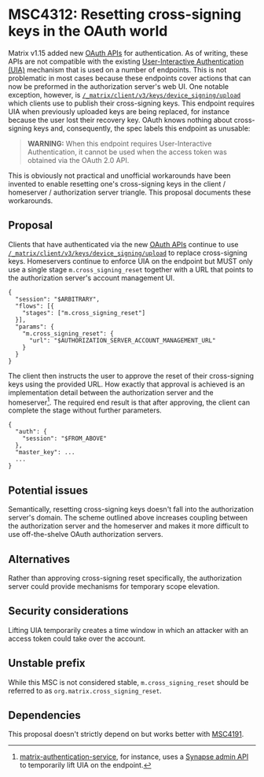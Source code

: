 # MSC4312: Resetting cross-signing keys in the OAuth world

Matrix v1.15 added new [OAuth APIs] for authentication. As of writing, these APIs are not compatible
with the existing [User-Interactive Authentication (UIA)] mechanism that is used on a number of
endpoints. This is not problematic in most cases because these endpoints cover actions that can now
be preformed in the authorization server's web UI. One notable exception, however, is
[`/_matrix/client/v3/keys/device_signing/upload`] which clients use to publish their cross-signing
keys. This endpoint requires UIA when previously uploaded keys are being replaced, for instance
because the user lost their recovery key. OAuth knows nothing about cross-signing keys and,
consequently, the spec labels this endpoint as unusable:

> **WARNING:** When this endpoint requires User-Interactive Authentication, it cannot be used when
> the access token was obtained via the OAuth 2.0 API.

This is obviously not practical and unofficial workarounds have been invented to enable resetting
one's cross-signing keys in the client / homeserver / authorization server triangle. This proposal
documents these workarounds.

## Proposal

Clients that have authenticated via the new [OAuth APIs] continue to use
[`/_matrix/client/v3/keys/device_signing/upload`] to replace cross-signing keys. Homeservers
continue to enforce UIA on the endpoint but MUST only use a single stage `m.cross_signing_reset`
together with a URL that points to the authorization server's account management UI.

``` json5
{
  "session": "$ARBITRARY",
  "flows": [{
    "stages": ["m.cross_signing_reset"]
  }],
  "params": {
    "m.cross_signing_reset": {
      "url": "$AUTHORIZATION_SERVER_ACCOUNT_MANAGEMENT_URL"
    }
  }
}
```

The client then instructs the user to approve the reset of their cross-signing keys using the
provided URL. How exactly that approval is achieved is an implementation detail between the
authorization server and the homeserver[^1]. The required end result is that after approving, the
client can complete the stage without further parameters.

``` json5
{
  "auth": {
    "session": "$FROM_ABOVE"
  },
  "master_key": ...
  ...
}
```

## Potential issues

Semantically, resetting cross-signing keys doesn't fall into the authorization server's domain. The
scheme outlined above increases coupling between the authorization server and the homeserver and
makes it more difficult to use off-the-shelve OAuth authorization servers.

## Alternatives

Rather than approving cross-signing reset specifically, the authorization server could provide
mechanisms for temporary scope elevation.

## Security considerations

Lifting UIA temporarily creates a time window in which an attacker with an access token could take
over the account.

## Unstable prefix

While this MSC is not considered stable, `m.cross_signing_reset` should be referred to as
`org.matrix.cross_signing_reset`.

## Dependencies

This proposal doesn't strictly depend on but works better with [MSC4191].

[^1]: [matrix-authentication-service], for instance, uses a [Synapse admin API] to temporarily lift
    UIA on the endpoint.

  [OAuth APIs]: https://spec.matrix.org/v1.15/client-server-api/#oauth-20-api
  [User-Interactive Authentication (UIA)]: https://spec.matrix.org/v1.15/client-server-api/#user-interactive-authentication-api
  [`/_matrix/client/v3/keys/device_signing/upload`]: https://spec.matrix.org/v1.15/client-server-api/#post_matrixclientv3keysdevice_signingupload
  [MSC4191]: https://github.com/matrix-org/matrix-spec-proposals/pull/4191
  [matrix-authentication-service]: https://github.com/element-hq/matrix-authentication-service
  [Synapse admin API]: https://element-hq.github.io/synapse/latest/admin_api/user_admin_api.html#allow-replacing-master-cross-signing-key-without-user-interactive-auth

